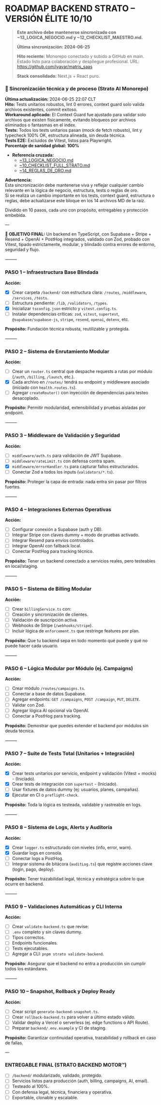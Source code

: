 # ROADMAP BACKEND STRATO – VERSIÓN ÉLITE 10/10

> **Este archivo debe mantenerse sincronizado con ~13_LOGICA_NEGOCIO.md y ~12_CHECKLIST_MAESTRO.md.**
> 
> **Última sincronización: 2024-06-25**
> 
> **Hito reciente:** Monorepo conectado y subido a GitHub en main. Estado listo para colaboración y despliegue profesional. URL: https://github.com/jyavar/matris_saas
> 
> **Stack consolidado:** Next.js + React puro.

### 🔄 Sincronización técnica y de proceso (Strato AI Monorepo)

**Última actualización:** 2024-06-25 22:07 CLT  
**Hito:** Tests unitarios robustos, lint 0 errores, context guard solo valida archivos existentes, commit exitoso.  
**Workaround aplicado:** El Context Guard fue ajustado para validar solo archivos que existen físicamente, evitando bloqueos por archivos eliminados o fantasmas en el index.  
**Tests:** Todos los tests unitarios pasan (mock de fetch robusto), lint y typecheck 100% OK, estructura alineada, sin deuda técnica.  
**Tests E2E:** Excluidos de Vitest, listos para Playwright.  
**Porcentaje de sanidad global:** **100%**

- **Referencia cruzada:**  
  - [~13_LOGICA_NEGOCIO.md](~13_LOGICA_NEGOCIO.md)  
  - [~10_CHECKLIST_FULL_STRATO.md](~10_CHECKLIST_FULL_STRATO.md)  
  - [~14_REGLAS_DE_ORO.md](~14_REGLAS_DE_ORO.md)

**Advertencia:**  
Esta sincronización debe mantenerse viva y reflejar cualquier cambio relevante en la lógica de negocio, estructura, tests o reglas de oro.  
Si se realiza un cambio importante en los tests, context guard, estructura o reglas, debe actualizarse este bloque en los 14 archivos MD de la raíz.

Dividido en 10 pasos, cada uno con propósito, entregables y protección embebida.

—

**🎯 OBJETIVO FINAL:**
Un backend en TypeScript, con Supabase + Stripe + Resend + OpenAI + PostHog integrados, validado con Zod, probado con Vitest, tipado estrictamente, modular, y blindado contra errores de entorno, seguridad y flujo.

⸻

### PASO 1 – Infraestructura Base Blindada

**Acción:**

- [x] Crear carpeta `/backend/` con estructura clara: `/routes`, `/middleware`, `/services`, `/tests`.
- [ ] Estructura pendiente: `/lib`, `/validators`, `/types`.
- [x] Inicializar `tsconfig.json` estricto y `vitest.config.ts`.
- [ ] Instalar dependencias críticas: `zod`, `vitest`, `supertest`, `@supabase/supabase-js`, `stripe`, `resend`, `openai`, `dotenv`, etc.

**Propósito:**
Fundación técnica robusta, reutilizable y protegida.

⸻

### PASO 2 – Sistema de Enrutamiento Modular

**Acción:**

- [ ] Crear un `router.ts` central que despache requests a rutas por módulo (`/auth`, `/billing`, `/launch`, etc.).
- [x] Cada archivo en `/routes/` tendrá su endpoint y middleware asociado (iniciado con `health.routes.ts`).
- [ ] Agregar `createRouter()` con inyección de dependencias para testeo desacoplado.

**Propósito:**
Permitir modularidad, extensibilidad y pruebas aisladas por endpoint.

⸻

### PASO 3 – Middleware de Validación y Seguridad

**Acción:**

- [ ] `middleware/auth.ts` para validación de JWT Supabase.
- [ ] `middleware/rateLimit.ts` con defensa contra spam.
- [x] `middleware/errorHandler.ts` para capturar fallos estructurados.
- [ ] Conectar Zod a todos los inputs (`validators/*.ts`).

**Propósito:**
Proteger la capa de entrada: nada entra sin pasar por filtros fuertes.

⸻

### PASO 4 – Integraciones Externas Operativas

**Acción:**

- [ ] Configurar conexión a Supabase (auth y DB).
- [ ] Integrar Stripe con claves dummy + modo de pruebas activado.
- [ ] Integrar Resend para envíos controlados.
- [ ] Integrar OpenAI con fallback local.
- [ ] Conectar PostHog para tracking técnico.

**Propósito:**
Tener un backend conectado a servicios reales, pero testeables en local/staging.

⸻

### PASO 5 – Sistema de Billing Modular

**Acción:**

- [ ] Crear `billingService.ts` con:
- [ ] Creación y sincronización de clientes.
- [ ] Validación de suscripción activa.
- [ ] Webhooks de Stripe (`/webhooks/stripe`).
- [ ] Incluir lógica de `enforcement.ts` que restringe features por plan.

**Propósito:**
Que tu backend sepa en todo momento qué puede y qué no puede hacer cada usuario.

⸻

### PASO 6 – Lógica Modular por Módulo (ej. Campaigns)

**Acción:**

- [ ] Crear módulo `/routes/campaigns.ts`.
- [ ] Conectar a base de datos Supabase.
- [ ] Agregar endpoints: `GET /campaigns`, `POST /campaign`, `PUT`, `DELETE`.
- [ ] Validar con Zod.
- [ ] Agregar lógica AI opcional vía OpenAI.
- [ ] Conectar a PostHog para tracking.

**Propósito:**
Demostrar que puedes extender el backend por módulos sin deuda técnica.

⸻

### PASO 7 – Suite de Tests Total (Unitarios + Integración)

**Acción:**

- [x] Crear tests unitarios por servicio, endpoint y validación (Vitest + mocks) - (Iniciado).
- [x] Crear tests de integración con `supertest` - (Iniciado).
- [ ] Usar fixtures de datos dummy (ej: usuarios, planes, campañas).
- [x] Ejecutar en CI o `preflight-check`.

**Propósito:**
Toda la lógica es testeada, validable y rastreable en logs.

⸻

### PASO 8 – Sistema de Logs, Alerts y Auditoría

**Acción:**

- [x] Crear `logger.ts` estructurado con niveles (info, error, warn).
- [x] Guardar logs en consola.
- [ ] Conectar logs a PostHog.
- [ ] Integrar sistema de bitácora (`auditLog.ts`) que registre acciones clave (login, pago, deploy).

**Propósito:**
Tener trazabilidad legal, técnica y estratégica sobre lo que ocurre en backend.

⸻

### PASO 9 – Validaciones Automáticas y CLI Interna

**Acción:**

- [ ] Crear `validate-backend.ts` que revise:
- [ ] `.env` completo y sin claves dummy.
- [ ] Tipos correctos.
- [ ] Endpoints funcionales.
- [ ] Tests ejecutables.
- [ ] Agregar a CLI: `pnpm strato validate-backend`.

**Propósito:**
Asegurar que el backend no entra a producción sin cumplir todos los estándares.

⸻

### PASO 10 – Snapshot, Rollback y Deploy Ready

**Acción:**

- [ ] Crear script `generate-backend-snapshot.ts`.
- [ ] Crear `rollback-backend.ts` para volver a último estado válido.
- [ ] Validar deploy a Vercel o serverless (ej. edge functions o API Route).
- [ ] Preparar `backend/.env.example` y CI de staging.

**Propósito:**
Garantizar continuidad operativa, trazabilidad y rollback en caso de fallas.

—

### ENTREGABLE FINAL (STRATO BACKEND MOTOR™)

- [ ] `/backend/` modularizado, validado, protegido.
- [ ] Servicios listos para producción (auth, billing, campaigns, AI, email).
- [ ] Testeado al 100%.
- [ ] Con defensa legal, técnica, financiera y operativa.
- [ ] Exportable, clonable y escalable.
